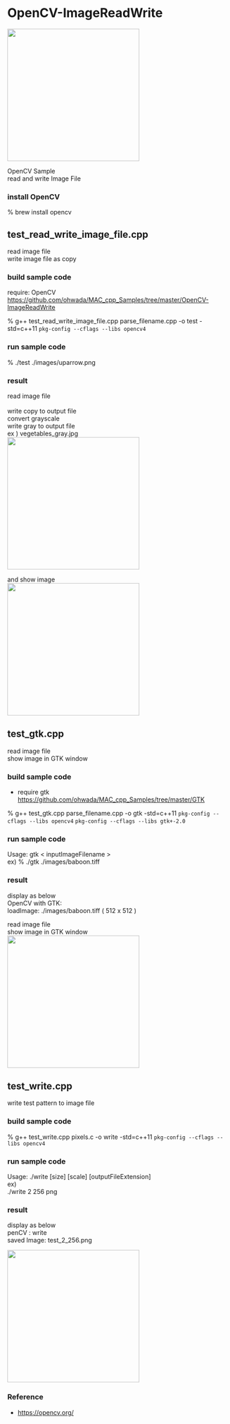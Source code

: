 OpenCV-ImageReadWrite
===============

<image src="https://raw.githubusercontent.com/ohwada/MAC_cpp_Samples/master/OpenCV-ImageReadWrite/images/opencv_logo.png" width="300" /><br/>

OpenCV Sample <br/>
read and write Image File <br/>

### install OpenCV
% brew install opencv <br/>

##  test_read_write_image_file.cpp
read image file <br/>
write image file as copy <br/>

### build sample code 
require: OpenCV <br/>
https://github.com/ohwada/MAC_cpp_Samples/tree/master/OpenCV-ImageReadWrite <br/>

% g++  test_read_write_image_file.cpp parse_filename.cpp -o test -std=c++11 `pkg-config --cflags --libs opencv4` <br/>

### run sample code 
% ./test ./images/uparrow.png <br/>

### result 
read image file  <br/>  
write copy to output file  <br/>
convert grayscale  <br/>
write gray to output file  <br/>
 ex ) vegetables_gray.jpg  <br/>
<image src="https://raw.githubusercontent.com/ohwada/MAC_cpp_Samples/master/OpenCV-ImageReadWrite/result/vegetables_gray.jpg" width="300" /><br/>

and show image  <br/>
<image src="https://raw.githubusercontent.com/ohwada/MAC_cpp_Samples/master/OpenCV-ImageReadWrite/result/screenshot_imshow_vegitables.png" width="300" /><br/>

## test_gtk.cpp
read image file <br/>
show image in GTK window <br/>

### build sample code
- require gtk <br/>
https://github.com/ohwada/MAC_cpp_Samples/tree/master/GTK

 % g++ test_gtk.cpp parse_filename.cpp -o gtk -std=c++11 `pkg-config --cflags --libs opencv4`  `pkg-config --cflags --libs gtk+-2.0`

### run sample code 
Usage: gtk \< inputImageFilename \>  <br/>
ex)
% ./gtk ./images/baboon.tiff <br/>

### result 
display as below <br/>
OpenCV with GTK:  <br/>
loadImage: ./images/baboon.tiff ( 512 x 512 ) <br/>

read image file <br/>
show image in GTK window <br/> 
<image src="https://raw.githubusercontent.com/ohwada/MAC_cpp_Samples/master/OpenCV-ImageReadWrite/result/screenshot_gtk_baboon.png" width="300" /><br/>

## test_write.cpp
write test pattern to image file <br/>

### build sample code
% g++ test_write.cpp pixels.c  -o write -std=c++11 `pkg-config --cflags --libs opencv4`

### run sample code 
Usage: ./write [size] [scale] [outputFileExtension] <br/>
ex) <br/>
./write 2 256 png <br/>

### result 
display as below <br/>
penCV : write <br/>
saved Image: test_2_256.png <br/>

<image src="https://raw.githubusercontent.com/ohwada/MAC_cpp_Samples/master/OpenCV-ImageReadWrite/result/test_2_256.png" width="300" /><br/>

### Reference <br/>
- https://opencv.org/  <br/>

